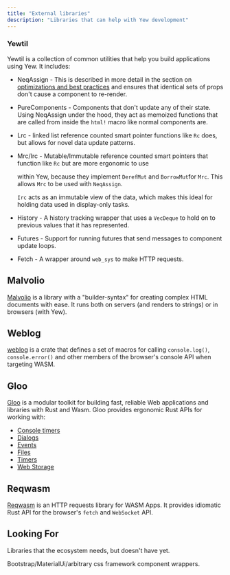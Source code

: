 ```yaml
---
title: "External libraries"
description: "Libraries that can help with Yew development"
---
```


### Yewtil

Yewtil is a collection of common utilities that help you build applications using Yew. It includes:

* NeqAssign - This is described in more detail in the section on 
[optimizations and best practices](../advanced-topics/optimizations.md) and ensures that identical
sets of props don't cause a component to re-render.

* PureComponents - Components that don't update any of their state. Using NeqAssign under the hood, they act as memoized 
  functions that are called from inside the `html!` macro like normal components are.

* Lrc - linked list reference counted smart pointer functions like `Rc` does, but allows for novel data update patterns.
* Mrc/Irc - Mutable/Immutable reference counted smart pointers that function like `Rc` but are more ergonomic to use 

  within Yew, because they implement `DerefMut` and `BorrowMut`for `Mrc`. This allows `Mrc` to be used with `NeqAssign`. 

  `Irc` acts as an immutable view of the data, which makes this ideal for holding data used in display-only tasks.

* History - A history tracking wrapper that uses a `VecDeque` to hold on to previous values that it 
has represented.
* Futures - Support for running futures that send messages to component update loops.
* Fetch - A wrapper around `web_sys` to make HTTP requests.

## Malvolio

[Malvolio](https://crates.io/crates/malvolio) is a library with a "builder-syntax" for creating complex HTML documents 
with ease. It runs both on servers (and renders to strings) or in browsers (with Yew).

## Weblog

[weblog](https://crates.io/crates/weblog) is a crate that defines a set of macros for calling `console.log()`,
`console.error()` and other members of the browser's console API when targeting WASM.

## Gloo

[Gloo](https:://crates.io/crates/gloo) is a modular toolkit for building fast, reliable Web applications and
libraries with Rust and Wasm. Gloo provides ergonomic Rust APIs for working with:

- [Console timers](https://crates.io/crates/gloo-console-timer)
- [Dialogs](https://crates.io/crates/gloo-dialogs)
- [Events](https://crates.io/crates/gloo-events)
- [Files](https://crates.io/crates/gloo-file)
- [Timers](https://crates.io/crates/gloo-timers)
- [Web Storage](https://crates.io/crates/gloo-storage)

## Reqwasm

[Reqwasm](https://crates.io/crates/reqwasm) is an HTTP requests library for WASM Apps.
It provides idiomatic Rust API for the browser's `fetch` and `WebSocket` API.

## Looking For

Libraries that the ecosystem needs, but doesn't have yet.

Bootstrap/MaterialUi/arbitrary css framework component wrappers.
